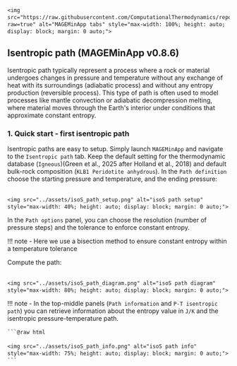```@raw html
<img src="https://raw.githubusercontent.com/ComputationalThermodynamics/repositories_pictures/main/MAGEMin_doc/MAGEMinApp_tabs_isoS.png?raw=true" alt="MAGEMinApp tabs" style="max-width: 100%; height: auto; display: block; margin: 0 auto;">
```

## Isentropic path (MAGEMinApp v0.8.6)

Isentropic path typically represent a process where a rock or material undergoes changes in pressure and temperature without any exchange of heat with its surroundings (adiabatic process) and without any entropy production (reversible process). This type of path is often used to model processes like mantle convection or adiabatic decompression melting, where material moves through the Earth's interior under conditions that approximate constant entropy.

### 1. Quick start - first isentropic path

Isentropic paths are easy to setup. Simply launch `MAGEMinApp` and navigate to the `Isentropic path` tab. Keep the default setting for the thermodynamic database (`Igneous`)(Green et al., 2025 after Holland et al., 2018) and default bulk-rock composition (`KLB1 Peridotite anhydrous`). In the `Path definition` choose the starting pressure and temperature, and the ending pressure:

```@raw html

<img src="../assets/isoS_path_setup.png" alt="isoS path setup" style="max-width: 40%; height: auto; display: block; margin: 0 auto;">
```

In the `Path options` panel, you can choose the resolution (number of pressure steps) and the tolerance to enforce constant entropy.

!!! note
    - Here we use a bisection method to ensure constant entropy within a temperature tolerance

Compute the path:

```@raw html

<img src="../assets/isoS_path_diagram.png" alt="isoS path diagram" style="max-width: 80%; height: auto; display: block; margin: 0 auto;">
```

!!! note
    - In the top-middle panels (`Path information` and `P-T isentropic path`) you can retrieve information about the entropy value in `J/K` and the isentropic pressure-temperature path.

    ```@raw html

    <img src="../assets/isoS_path_info.png" alt="isoS path info" style="max-width: 75%; height: auto; display: block; margin: 0 auto;">
    ```

